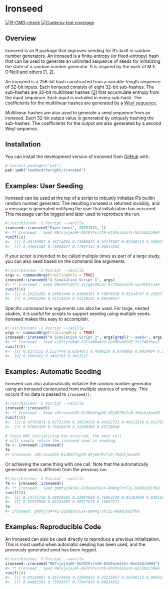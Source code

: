 
<!-- README.md is generated from README.Rmd. Please edit that file -->

# Ironseed

<!-- badges: start -->

[![R-CMD-check](https://github.com/reedacartwright/ironseed/actions/workflows/R-CMD-check.yaml/badge.svg)](https://github.com/reedacartwright/ironseed/actions/workflows/R-CMD-check.yaml)
[![Codecov test
coverage](https://codecov.io/gh/reedacartwright/ironseed/graph/badge.svg)](https://app.codecov.io/gh/reedacartwright/ironseed)
<!-- badges: end -->

## Overview

Ironseed is an R package that improves seeding for R’s built in random
number generators. An ironseed is a finite-entropy (or fixed-entropy)
hash that can be used to generate an unlimited sequence of seeds for
initializing the state of a random number generator. It is inspired by
the work of M.E. O’Neill and others
\[[1](https://www.pcg-random.org/posts/simple-portable-cpp-seed-entropy.html),
[2](https://gist.github.com/imneme/540829265469e673d045)\].

An ironseed is a 256-bit hash constructed from a variable-length
sequence of 32-bit inputs. Each ironseed consists of eight 32-bit
sub-hashes. The sub-hashes are 32-bit multilinear hashes
\[[3](https://arxiv.org/pdf/1202.4961.pdf)\] that accumulate entropy
from the input sequence. Each input is included in every sub-hash. The
coefficients for the multilinear hashes are generated by a [Weyl
sequence](https://en.wikipedia.org/wiki/Weyl_sequence).

Multilinear hashes are also used to generate a seed sequence from an
ironseed. Each 32-bit output value is generated by uniquely hashing the
sub-hashes. The coefficients for the output are also generated by a
second Weyl sequence.

## Installation

You can install the development version of ironseed from
[GitHub](https://github.com/) with:

``` r
# install.packages("pak")
pak::pak("reedacartwright/ironseed")
```

## Examples: User Seeding

Ironseed can be used at the top of a script to robustly initialize R’s
builtin random number generator. The resulting ironseed is returned
invisibly, and a message is generated notifying the user that
initialization has occurred. This message can be logged and later used
to reproduce the run.

``` r
#!/usr/bin/env -S Rscript --vanilla
ironseed::ironseed("Experiment", 20251031, 1)
#> ** Ironseed : Seed RW7vjwjeiHF-QG7RYPvrntR-6tGPoi65sVc-N1n5SQi5RH4
runif(10)
#>  [1] 0.03158887 0.36714050 0.23088033 0.33215967 0.69246113 0.98602135
#>  [7] 0.44661582 0.75930377 0.77047433 0.90614352
```

If your script is intended to be called multiple times as part of a
large study, you can also seed based on the command line arguments.

``` r
#!/usr/bin/env -S Rscript --vanilla
args <- commandArgs(trailingOnly = TRUE)
ironseed::ironseed("A Simulation Script 1", args)
#> ** Ironseed : Seed Q9LKmfC2bf1-iCjg8C9QLaJ-k7JXxb5n5Vb-vpr9FbTxJa9
runif(10)
#>  [1] 0.16224205 0.24061448 0.04000381 0.50076538 0.95144747 0.23597125
#>  [7] 0.39933299 0.51114333 0.51120232 0.98538637
```

Specific command line arguments can also be used. For large, nested
studies, it is useful for scripts to support seeding using multiple
seeds. Ironseed makes this easy to accomplish.

``` r
#!/usr/bin/env -S Rscript --vanilla
args <- commandArgs(trailingOnly = TRUE)
ironseed::ironseed("A Simulation Script 2", args[grepl("--seed=", args)])
#> ** Ironseed : Seed xLD31yrUbqH-CUCsxN8xAUd-VprMDvpDEHE-To1fdD6houZ
runif(10)
#>  [1] 0.8275151 0.5527449 0.8364873 0.4608138 0.9786886 0.9014904 0.5726790
#>  [8] 0.6980262 0.3485765 0.3413197
```

## Examples: Automatic Seeding

Ironseed can also automatically initialize the random number generator
using an ironseed constructed from multiple sources of entropy. This
occurs if no data is passed to `ironseed()`.

``` r
#!/usr/bin/env -S Rscript --vanilla
ironseed::ironseed()
#> ** Ironseed : Seed vQCroxuohDS-8i3DkUfqgYQ-d9j6E7RsfsN-7bQzhjAueCM
runif(10)
#>  [1] 0.47795014 0.02721549 0.39524330 0.44262723 0.40121319 0.81276541
#>  [7] 0.57097420 0.73416579 0.41208366 0.55728840

# Since RNG initializing has occurred, the next call
# will simply return the ironseed used in seeding.
fe <- ironseed::ironseed()
fe
#> Ironseed: vQCroxuohDS-8i3DkUfqgYQ-d9j6E7RsfsN-7bQzhjAueCM
```

Or achieving the same thing with one call. Note that the automatically
generated seed is different from the previous run.

``` r
#!/usr/bin/env -S Rscript --vanilla
fe <- ironseed::ironseed()
#> ** Ironseed : Seed gKmhyjU4Y41-SEduBsV5GxX-DNAng7xtT2L-HeXBjUQif68
runif(10)
#>  [1] 0.14771730 0.28929581 0.32984660 0.76063549 0.85383069 0.01915642
#>  [7] 0.92973580 0.66183855 0.68517873 0.18682271
fe
#> Ironseed: gKmhyjU4Y41-SEduBsV5GxX-DNAng7xtT2L-HeXBjUQif68
```

## Examples: Reproducible Code

An ironseed can also be used directly to reproduce a previous
initialization. This is most useful when automatic seeding has been
used, and the previously generated seed has been logged.

``` r
#!/usr/bin/env -S Rscript --vanilla
ironseed::ironseed("RW7vjwjeiHF-QG7RYPvrntR-6tGPoi65sVc-N1n5SQi5RH4")
#> ** Ironseed : Seed RW7vjwjeiHF-QG7RYPvrntR-6tGPoi65sVc-N1n5SQi5RH4
runif(10)
#>  [1] 0.03158887 0.36714050 0.23088033 0.33215967 0.69246113 0.98602135
#>  [7] 0.44661582 0.75930377 0.77047433 0.90614352
```
